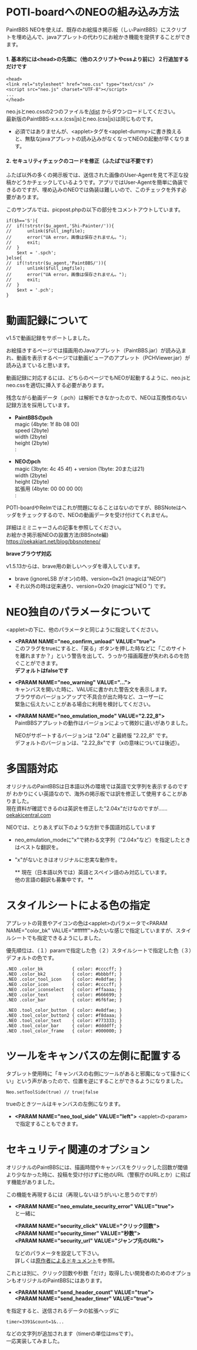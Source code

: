 # POTI-boardへのNEOの組み込み方法

PaintBBS NEOを使えば、既存のお絵描き掲示板（しぃPaintBBS）にスクリプトを埋め込んで、javaアプレットの代わりにお絵かき機能を提供することができます。


#### 1. 基本的には&lt;head>の先頭に（他のスクリプトやcssより前に）２行追加するだけです

    <head>
    <link rel="stylesheet" href="neo.css" type="text/css" />
    <script src="neo.js" charset="UTF-8"></script>
    ...
    </head>

neo.jsとneo.cssの2つのファイルを[/dist](https://github.com/funige/neo/tree/master/neo/dist) からダウンロードしてください。  
最新版のPaintBBS-x.x.x.(css|js)とneo.(css|js)は同じものです。

* 必須ではありませんが、&lt;applet>タグを&lt;applet-dummy>に書き換えると、無駄なjavaアプレットの読み込みがなくなってNEOの起動が早くなります。

#### 2. セキュリティチェックのコードを修正（ふたばでは不要です）
ふたば以外の多くの掲示板では、送信された画像のUser-Agentを見て不正な投稿かどうかチェックしているようです。アプリではUser-Agentを簡単に偽装できるのですが、埋め込みのNEOでは偽装は難しいので、このチェックを外す必要があります。

このサンプルでは、picpost.phpの以下の部分をコメントアウトしています。

    if($h=='S'){
    //  if(!strstr($u_agent,'Shi-Painter/')){
    //      unlink($full_imgfile);
    //      error("UA error。画像は保存されません。");
    //      exit;
    //  }
        $ext = '.spch';
    }else{
    //  if(!strstr($u_agent,'PaintBBS/')){
    //      unlink($full_imgfile);
    //      error("UA error。画像は保存されません。");
    //      exit;
    //  }
        $ext = '.pch';
    }

# 動画記録について

v1.5で動画記録をサポートしました。

お絵描きするページでは描画用のJavaアプレット（PaintBBS.jar）が読み込まれ、動画を表示するページでは動画ビューアのアプレット（PCHViewer.jar）が読み込まていると思います。

動画記録に対応するには、どちらのページでもNEOが起動するように、neo.jsとneo.cssを適切に挿入する必要があります。

残念ながら動画データ（.pch）は解析できなかったので、NEOは互換性のない記録方法を採用しています。

* **PaintBBSのpch**  
magic (4byte: 1f 8b 08 00)  
speed (2byte)  
width (2byte)  
height (2byte)  
:  

* **NEOのpch**  
magic (3byte: 4c 45 4f) + version (1byte: 20または21)  
width (2byte)  
height (2byte)  
拡張用 (4byte: 00 00 00 00)  
:  

POTI-boardやRelmではこれが問題になることはないのですが、BBSNoteはヘッダをチェックするので、NEOの動画データを受け付けてくれません。

詳細はミミニャーさんの記事を参照してください。  
お絵かき掲示板NEOの設置方法(BBSnote編)
https://oekakiart.net/blog/bbsnoteneo/

**<a name="brave">braveブラウザ対応</a>**

v1.5.13からは、brave用の新しいヘッダを導入しています。

* brave (ignoreLSB がオン)の時、version=0x21 (magicは"NEO!")  
* それ以外の時は従来通り、version=0x20 (magicは"NEO ") です。

# NEO独自のパラメータについて

  &lt;applet>の下に、他のパラメータと同じように指定してください。

- __&lt;PARAM NAME="neo_confirm_unload" VALUE="true">__  
  このフラグをtrueにすると、「戻る」ボタンを押した時などに「このサイトを離れますか？」という警告を出して、うっかり描画履歴が失われるのを防ぐことができます。  
  **デフォルトはfalseです**

- __&lt;PARAM NAME="neo_warning" VALUE="...">__  
  キャンバスを開いた時に、VALUEに書かれた警告文を表示します。  
  ブラウザのバージョンアップで不具合が出た時など、ユーザーに  
  緊急に伝えたいことがある場合に利用を検討してください。

- __&lt;PARAM NAME="neo_emulation_mode" VALUE="2.22_8">__  
  PaintBBSアプレットの動作はバージョンによって微妙に違いがありました。  

  NEOがサポートするバージョンは "2.04" と最終版 "2.22_8" です。  
  デフォルトのバージョンは、"2.22_8x"です（xの意味については後述）。

# 多国語対応
  オリジナルのPaintBBSは日本語以外の環境では英語で文字列を表示するのですが
  わかりにくい英語なので、海外の掲示板では訳を修正して使用することがありました。  
  現在資料が確認できるのは英訳を修正した"2.04x"だけなのですが……  
  [oekakicentral.com](http://www.oekakicentral.com/tutorials/paintbbs.html)    

  NEOでは、とりあえず以下のような方針で多国語対応しています
- neo_emulation_modeに"x"で終わる文字列（"2.04x"など）を指定したときはベストな翻訳を。
- "x"がないときはオリジナルに忠実な動作を。

  ** 現在（日本語以外では）英語とスペイン語のみ対応しています。  
  他の言語の翻訳も募集中です。 **

# スタイルシートによる色の指定

  アプレットの背景やアイコンの色は&lt;applet>のパラメータで&lt;PARAM NAME="color_bk" VALUE="#ffffff">みたいな感じで指定していますが、スタイルシートでも指定できるようにしました。


  優先順位は、（１）paramで指定した色（２）スタイルシートで指定した色（３）デフォルトの色です。

    .NEO .color_bk           { color: #ccccff; }
    .NEO .color_bk2          { color: #bbbbff; }
    .NEO .color_tool_icon    { color: #e8dfae; }
    .NEO .color_icon         { color: #ccccff; }
    .NEO .color_iconselect   { color: #ffaaaa; }
    .NEO .color_text         { color: #666699; }
    .NEO .color_bar          { color: #6f6fae; }

    .NEO .tool_color_button  { color: #e8dfae; }
    .NEO .tool_color_button2 { color: #f8daaa; }
    .NEO .tool_color_text    { color: #773333; }
    .NEO .tool_color_bar     { color: #ddddff; }
    .NEO .tool_color_frame   { color: #000000; }

# ツールをキャンバスの左側に配置する

  タブレット使用時に「キャンバスの右側にツールがあると邪魔になって描きにくい」という声があったので、位置を逆にすることができるようになりました。  

    Neo.setToolSide(true) // true|false  
    
  trueのときツールはキャンバスの左側になります。
  
- __&lt;PARAM NAME="neo_tool_side" VALUE="left">__ 
  &lt;applet>の&lt;param>で指定することもできます。

# セキュリティ関連のオプション

  オリジナルのPaintBBSには、描画時間やキャンバスをクリックした回数が閾値より少なかった時に、投稿を受け付けずに他のURL（警察庁のURLとか）に飛ばす機能がありました。

  この機能を再現するには（再現しないほうがいいと思うのですが）

- __&lt;PARAM NAME="neo_emulate_security_error" VALUE="true">__  
  と一緒に

  __&lt;PARAM NAME="security_click" VALUE="クリック回数">__  
  __&lt;PARAM NAME="security_timer" VALUE="秒数">__  
  __&lt;PARAM NAME="security_url" VALUE="ジャンプ先のURL">__  

  などのパラメータを設定して下さい。  
  詳しくは[原作者によるドキュメント](https://hp.vector.co.jp/authors/VA016309/paintbbs/document/Readme_Shichan.html)を参照。

これとは別に、クリック回数や秒数「だけ」取得したい開発者のためのオプションもオリジナルのPaintBBSにはあります。

- __&lt;PARAM NAME="send_header_count" VALUE="true">__  
  __&lt;PARAM NAME="send_header_timer" VALUE="true">__  

を指定すると、送信されるデータの拡張ヘッダに

    timer=3391&count=1&...

などの文字列が追加されます（timerの単位はmsです）。  
一応実装してみました。




